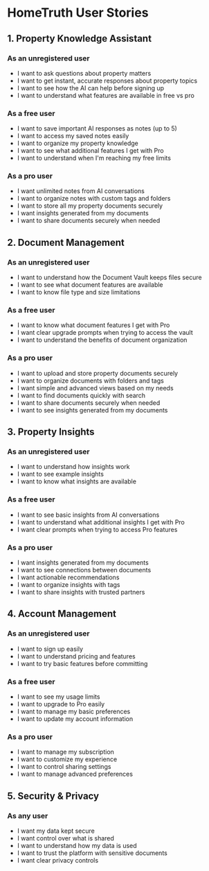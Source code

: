 # HomeTruth User Stories

## 1. Property Knowledge Assistant

### As an unregistered user

- I want to ask questions about property matters
- I want to get instant, accurate responses about property topics
- I want to see how the AI can help before signing up
- I want to understand what features are available in free vs pro

### As a free user

- I want to save important AI responses as notes (up to 5)
- I want to access my saved notes easily
- I want to organize my property knowledge
- I want to see what additional features I get with Pro
- I want to understand when I'm reaching my free limits

### As a pro user

- I want unlimited notes from AI conversations
- I want to organize notes with custom tags and folders
- I want to store all my property documents securely
- I want insights generated from my documents
- I want to share documents securely when needed

## 2. Document Management

### As an unregistered user

- I want to understand how the Document Vault keeps files secure
- I want to see what document features are available
- I want to know file type and size limitations

### As a free user

- I want to know what document features I get with Pro
- I want clear upgrade prompts when trying to access the vault
- I want to understand the benefits of document organization

### As a pro user

- I want to upload and store property documents securely
- I want to organize documents with folders and tags
- I want simple and advanced views based on my needs
- I want to find documents quickly with search
- I want to share documents securely when needed
- I want to see insights generated from my documents

## 3. Property Insights

### As an unregistered user

- I want to understand how insights work
- I want to see example insights
- I want to know what insights are available

### As a free user

- I want to see basic insights from AI conversations
- I want to understand what additional insights I get with Pro
- I want clear prompts when trying to access Pro features

### As a pro user

- I want insights generated from my documents
- I want to see connections between documents
- I want actionable recommendations
- I want to organize insights with tags
- I want to share insights with trusted partners

## 4. Account Management

### As an unregistered user

- I want to sign up easily
- I want to understand pricing and features
- I want to try basic features before committing

### As a free user

- I want to see my usage limits
- I want to upgrade to Pro easily
- I want to manage my basic preferences
- I want to update my account information

### As a pro user

- I want to manage my subscription
- I want to customize my experience
- I want to control sharing settings
- I want to manage advanced preferences

## 5. Security & Privacy

### As any user

- I want my data kept secure
- I want control over what is shared
- I want to understand how my data is used
- I want to trust the platform with sensitive documents
- I want clear privacy controls
